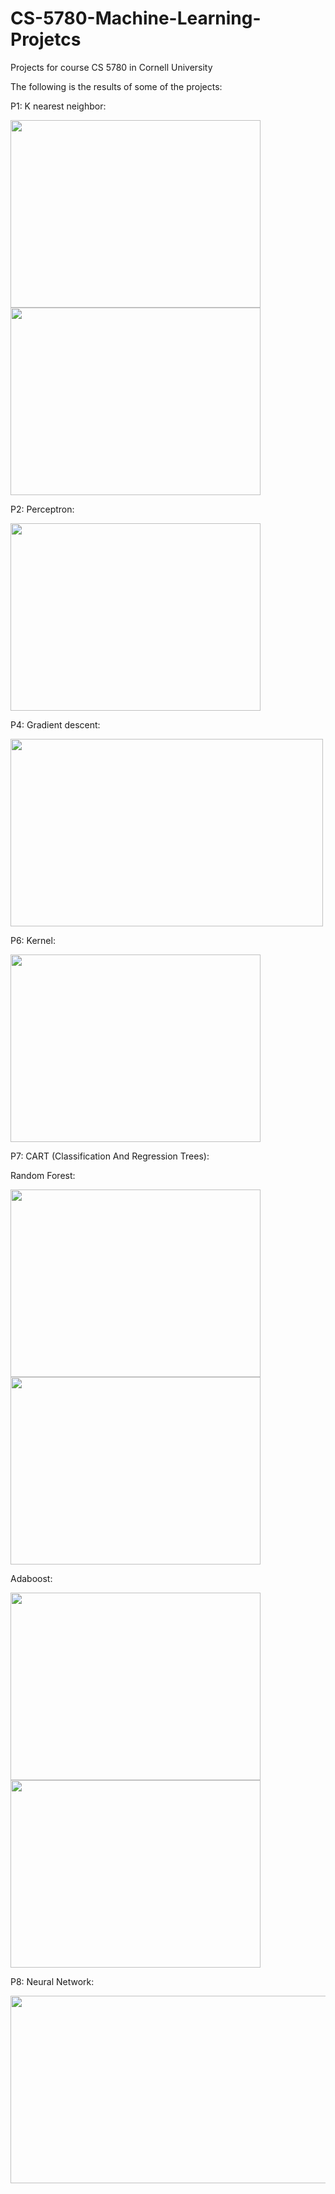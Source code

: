 # CS-5780-Machine-Learning-Projetcs
Projects for course CS 5780 in Cornell University

The following is the results of some of the projects:

P1: K nearest neighbor:

<img src="https://user-images.githubusercontent.com/25992217/55527123-ad424d80-5665-11e9-8860-4e382a9b0ad2.png" width="400" height="300"> <img src="https://user-images.githubusercontent.com/25992217/55527178-dd89ec00-5665-11e9-99d8-04cfee47fd19.png" width="400" height="300">

P2: Perceptron:

<img src="https://user-images.githubusercontent.com/25992217/55527221-16c25c00-5666-11e9-81bd-bf4fb715976c.png" width="400" height="300">

P4: Gradient descent:

<img src="https://user-images.githubusercontent.com/25992217/55527393-d44d4f00-5666-11e9-81f2-569477df727f.png" width="500" height="300">

P6: Kernel:

<img src="https://user-images.githubusercontent.com/25992217/55527535-7bca8180-5667-11e9-9288-2c7ec12dbb57.png" width="400" height="300">

P7: CART (Classification And Regression Trees):

Random Forest:

<img src="https://user-images.githubusercontent.com/25992217/55527630-eda2cb00-5667-11e9-8304-aeb4b454cb7d.png" width="400" height="300"><img src="https://user-images.githubusercontent.com/25992217/55527633-eed3f800-5667-11e9-92d0-82069c180da6.png" width="400" height="300">

Adaboost:

<img src="https://user-images.githubusercontent.com/25992217/55527639-f09dbb80-5667-11e9-8683-511c7c5477b9.png" width="400" height="300"><img src="https://user-images.githubusercontent.com/25992217/55527641-f1cee880-5667-11e9-87f1-6e30756fff40.png" width="400" height="300">

P8: Neural Network:

<img src="https://user-images.githubusercontent.com/25992217/55527781-81749700-5668-11e9-9176-4633f032b76c.png" width="800" height="300">
